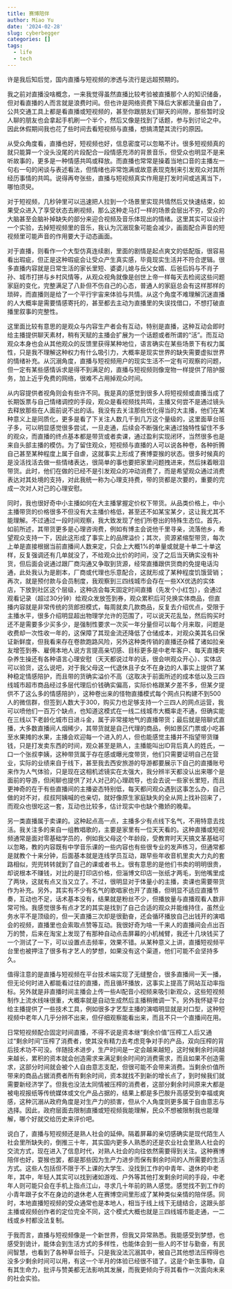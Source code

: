 ```yaml
---
title: 赛博陪伴
author: Miao Yu
date: '2024-02-28'
slug: cyberbegger
categories: []
tags:
  - life
  - tech
---
```

许是我后知后觉，国内直播与短视频的渗透与流行是远超预期的。

我之前对直播没啥概念，一来我觉得虽然直播比较考验被直播那个人的知识储备，但对看直播的人而言就是浪费时间。但也许是网络资费下降后大家都流量自由了，公共交通工具上都是看直播或短视频的，甚至你跟朋友们聊天的间隙，那些暂时没人聊的朋友也会拿起手机刷一个半个，然后又像是找到了话题，参与到讨论之中。因此休假期间我也花了些时间去看短视频与直播，想搞清楚其流行的原因。

从受众角度看，直播也好，短视频也好，信息密度可以忽略不计。很多短视频真的就只能算一个没头没尾的片段配合一段情感充沛的背景音乐，但受众也明显不是来听故事的，更多是一种情感共鸣或释放。而直播也常常是操着当地口音的主播左一句右一句的闲谈与表述看法，但情绪也非常饱满或故意表现克制来引发观众对其所经历事情的共鸣。说得再夸张些，直播与短视频真实作用是打发时间或逃离当下，哪怕须臾。

对于短视频，几秒钟里可以迅速把人拉到一个场景里实现共情然后又快速结束，如果受众进入了享受状态去刷视频，那么这种走马灯一样的场景会层出不穷，受众的大脑甚至会脑补掉缺失的部分来迎合视频及音乐体现出的情绪。这里其实可以设计一个实验，去掉短视频里的音乐，我认为沉溺现象可能会减少，画面配合声音的短视频里可能声音的作用要大于动态画面。

对于直播，则看作一个大型仿真连续剧，里面的剧情是起点爽文的低配版，很容易看出瑕疵，但正是这种瑕疵会让受众产生真实感，毕竟现实生活并不符合逻辑。很多直播内容就是日常生活的家长里短、婆婆儿媳与岳父女婿、后爸后妈与不肖子孙、城市打拼与乡村风情等，从观众视角就像是创世上帝一样每天去检阅这些问题家庭的变化，完整满足了八卦但不伤自己的心态，普通人的家庭总会有这样那样的琐碎，而直播则是给了一个平行宇宙来体验与共情。从这个角度不难理解沉迷直播的人大概率是需要情感寄托的，甚至都去主动为直播里的失误找借口，不想打破直播里叙事的完整性。

这里面比较有意思的是观众与内容生产者会有互动，特别是直播，这种互动会即时给主播提供聊天素材，稍有天赋的主播会扩展为一个话题或者所谓的“活”。而互动观众本身也会从其他观众的反馈里获得某种地位，语言确实在某些场景下有权力属性，只是我不理解这种权力有什么吸引力，大概率是现实世界的缺失需要虚拟世界的情绪补充。从沉溺角度，直播与短视频用户的现实生活不一定有可观察的问题，但一定有某些感情诉求是得不到满足的，直播与短视频则像宠物一样提供了陪护服务，加上近乎免费的网络，很难不占用掉观众时间。

从内容提供者视角则会有些许不同。我是真的感觉到很多人将短视频或直播当成了长期饭票与自己情绪调控的手段，观众是看视频找共鸣，主播又何尝不是通过镜头去释放那些在人面前说不出的话。我没有去关注那些优化得当的大主播，他们在某种意义上是同质化，更多是看了下关注人数几千到几万这个量级的，这里面草台班子多，可以明显感觉很多尝试，一旦走通，后续会不断强化来通过独特性留住不多的观众，而直播的终点基本都是带货或者卖课，通过盈利实现闭环，当然很多也是来自头部主播的模仿。为了留住观众，短视频与直播的人可以说各种卷，各种折腾自己甚至某种程度上属于自虐，这就事实上形成了赛博耍猴的状态。很多时候真的是没活找活去做一些情绪表达，很简单的事也要把家里问题拽进来，然后抹着眼泪带货。此时，他们在做的已经不是引发观众的冲动消费了，而是希望观众通过消费表达对其处境的支持，对此我统一称为心理支持费，带的货都是次要的，重要的完成一次对人对己的心理安慰。

同时，我也很好奇中小主播如何在大主播掌握定价权下带货。从品类价格上，中小主播带货的价格很多不但没有大主播价格低，甚至还不如某宝某夕，这让我尤其不能理解。不过通过一段时间观察，我大致发现了他们所卷出的特殊生态位。首先，如前所述，其带货更多是心理咨询费，例如有博主会说他千里寻亲，流落他乡，希望观众支持一下，因此这形成了事实上的品牌溢价；其次，资源紧缩型带货，每次上单是直接根据当前直播间人数来定，只会上大概1%的单量或就是十单二十单这样，反复强调还有几单就没了，不给观众比价的时间，没了之后当天确实没有补货，但后面会说通过跟厂商沟通又争取到货源，经常直播跟供货商的免提电话沟通，此处我认为是剧本，厂商或代理也乐意配合，这就形成了某种程度饥饿营销；再次，就是预付款与会员制度，我观察到三四线城市会存在一些XX优选的实体店，下放到社区这个层级，这种店会每天固定时间直播（先发个小红包），会通过观看记录（超过30分钟）给观众发放签到券，观众累积后可兑换实体商品，但直播内容就是非常传统的货郎担模式，每周就卖几款商品，反复去介绍优点，受限于主播水平，很多介绍明显超出物理学允许的范围了，可以说天花乱坠，然后购买时还不是需要多少买多少，是强制性要求一次买一年分量但可以每个月来取，问题是收费却一次性收一年的，这保障了其现金流还降低了仓储成本，对观众美其名曰保证新鲜度，但我看来存在卷款跑路风险，另外这种类传销的直播还杂糅了诸如拉亲友增签到券、雇佣本地人说方言提高亲切感、目标更多是中老年客户、每天直播夹杂养生操还有各种语言心理安慰（天天都说过年的话，很会哄观众开心）、实体店可以验货，这么说吧，对于我父母这一代退休且子女不在身边的人事实上提供了某种稳定情感陪护，而且带的货确实溢价不高（这取决于前面所述的成本低以及三四线城市超市商品经过多层代理后价钱确实偏高，实际价格跟某夕差不多，但某夕提供不了这么多的情感陪护），这种卷出来的怪物直播模式每个网点只构建不到500人的微信群，但签到人数大于300，购买力也足够支持一个三四人的网点运营，我可以喷他们一百万个缺点，也知道这模式在一线二线城市大概率走不通，但确实能在三线以下老龄化城市日进斗金，属于非常接地气的直播带货；最后就是陪聊式直播，大多数直播间人烟稀少，其带货就是自己代理的商品，例如景区门票或小吃甚至水果摊的水果，主播会欢迎每一个进入的人，但也能感觉主播并不指望带货赚钱，只是打发卖东西的时间，观众甚至是熟人，主播能叫出ID背后真人的姓氏，一口一个张叔李姨，这种带货属于存在感或曝光度带货，他们只需要证明自己在营业，实际的业绩来自于线下，甚至我去西安旅游的导游都要展示下自己的直播账号来作为人气体验，只是现在这相机滤镜实在太强大，我分辨半天都没认出来哪个是面前的导游，但闲聊也提供了对人对己的心理疏导，也会去说一些家长里短，而且更神奇的在于有些直播间的主播姿态特别低，每天都问观众遇到这事怎么办，自己做的对不对，叔叔阿姨喊的也亲切，就好像原生家庭缺失的全从网上找补回来了，而观众也很吃这一套，互动也比较多，估计现实中也缺个撒娇的晚辈。

另一类直播属于卖课的。这种起点高一点，主播多少有点线下名气，不用特意去找活。我关注多的来自一组教唱歌的，主要是家里有一位天天看的。这种直播或短视频通常是面对零基础学员的，例如我父母这个年龄段，受教育时天天搞文革基础可以忽略，教的内容既有中学音乐课的一些内容也有些很专业的发声练习，但通常都是就教个十来分钟，后面基本就是连线学员互动，跟早些年收音机里卖大力丸的套路相似，兜兜转转就到了自己的课或者书上。很有意思的是他们书卖的明明很贵，却说根本不赚钱，对比的是打印店价格，但淄博文印店一张纸才两毛，到他嘴里成了两块，这就有点又当又立了。不过，很明显对于体量小的主播，卖课也需要带货作为补充。另外，其实有不少有名气的歌唱家也开了直播，但明显不适应直播节奏，互动也不足，话术基本没有，结果就是粉丝不少，但播放量与直播观看人数非常可怜。我感觉很多有点才艺的其实是找到了自己合适的观众并能维持住，虽然业务水平不是顶级的，但一天直播三次却是很勤奋，还会循环播放自己出钱开的演唱会的视频，直播里也会索取点赞等互动。我很好奇为啥一千来人的直播间会点出百万的赞，后来在淘宝上发现了有那种自动点击屏幕的小机械臂，我还十几块钱买了一个测试了一下，可以设置点击频率，效果不错。从某种意义上讲，直播短视频平台里也被押注了很多有才艺人的梦想，如果没有这个渠道，他们可能不会坚持多久。

值得注意的是直播与短视频在平台技术端实现了无缝整合，很多直播间一天一播，但无论何时进入都能看过往的直播，而且循环播放，这事实上提高了网站互动率指标。另外就是非直播时间主播会上传一些AI配音小视频来吸引新观众，这些短视频制作上流水线味很重，大概率就是自动生成然后主播稍微调一下。另外我怀疑平台给主播提供了一些技术工具，例如很多才艺型主播的演唱明显就是对口型，这种短视频中老年人几乎分辨不出来，但仔细观察能看出来，而且不只一个直播间在用。

日常短视频配合固定时间直播，不得不说是资本继“剩余价值”压榨工人后又通过“剩余时间”压榨了消费者，使其没有精力去考虑竞争对手的产品，双向压榨的背后技术功不可没。伴随技术进步，生产时间是一定会越来越短，这时候剩余时间越来越长，累积的资本就会创造需求来满足剩余时间的消费需求，而且如果不创造需求，这部分时间就会被个人自由意志支配，但很可能不会带来消费。当剩余价值所带来的商品占据消费者所有剩余时间，资本就找不到新的增长点了，到时候我们就需要新经济学了。但我也没法太同情被压榨的消费者，这部分剩余时间原来大都是被电视报纸等传统媒体或文化产品占据的，结果上都是多巴胺升高感受到幸福或爽感，这种沉溺从政府角度是对生产力的损害，但从个人角度则更多属于自由意志与选择。因此，政府层面去限制直播或短视频我能理解，民众不想被限制我也能理解，哪个好就交给历史来评价吧。

说白了，直播与短视频还是熟人社会的延伸。隔着屏幕的亲切感确实是现代陌生人社会里所缺失的，倒推三十年，其实国内更多人熟悉的还是农业社会里熟人社会的交流方式，现在进入了信息时代，对熟人社会的向往依然需要得到关注。这种赛博陪伴也好，耍猴也罢，都是那些因为生产力进步而保有剩余时间的人所需要的生活方式。这些人包括但不限于不上课的大学生、没找到工作的中青年、退休的中老年，其中，年轻人其实可以找到诸如游戏、户外等其他打发剩余时间的手段，中老年人则可能只会在手机上指点江山，寻求几十年前的熟人感觉。感觉找不到工作的小青年跟子女不在身边的退休老人在赛博空间里形成了某种类似亲情的陪伴感。同时，本地直播短视频的受众通常也是本地人，相当于线上线下无缝结合，这跟头部主播或视频创作者的定位完全不同，这个模式大概也就是三四线城市能走通，一二线或乡村都没法复制。

于我而言，直播与短视频像是一个新世界，但我又异常熟悉。我能感受到梦想，也感受到诡计，能体会到生活方式的多样性，也能体会到一些人的不甘与勤奋，有民间智慧，也看到了各种草台班子。只是我没法沉溺其中，被自己其他想法压榨得也没多少剩余时间可以用，有这一个半月的体验已经很不错了。这是个新生事物，自有其生命力，批评与赞美都无法影响其发展，而我更倾向于将其看作一次面向未来的社会实验。
